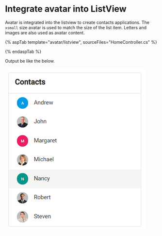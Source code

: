 # Integrate avatar into ListView

Avatar is integrated into the listview to create contacts applications. The `xsmall` size avatar is used to match
the size of the list item. Letters and images are also used as avatar content.

{% aspTab template="avatar/listview", sourceFiles="HomeController.cs" %}

{% endaspTab %}

Output be like the below.

![Avatar ListView](../images/list.PNG)